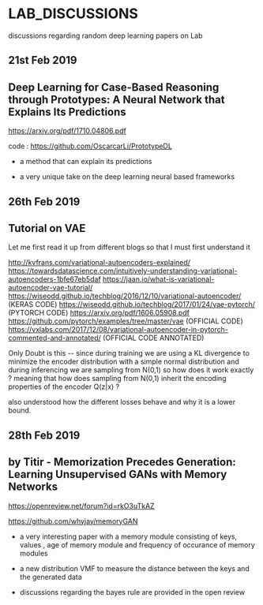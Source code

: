 # LAB_DISCUSSIONS
discussions regarding random deep learning papers on Lab

21st Feb 2019
-----------------

Deep Learning for Case-Based Reasoning through Prototypes: A Neural Network that Explains Its Predictions
-----------------------------------------------------------------------------------------------------------------------

https://arxiv.org/pdf/1710.04806.pdf

code : https://github.com/OscarcarLi/PrototypeDL

- a method that can explain its predictions 

- a very unique take on the deep learning neural based frameworks 

26th Feb 2019
-----------------

Tutorial on VAE
-----------------------------------------------------------------------------------------------------------------------

Let me first read it up from different blogs so that I must first understand it

http://kvfrans.com/variational-autoencoders-explained/
https://towardsdatascience.com/intuitively-understanding-variational-autoencoders-1bfe67eb5daf
https://jaan.io/what-is-variational-autoencoder-vae-tutorial/
https://wiseodd.github.io/techblog/2016/12/10/variational-autoencoder/ (KERAS CODE)
https://wiseodd.github.io/techblog/2017/01/24/vae-pytorch/ (PYTORCH CODE)
https://arxiv.org/pdf/1606.05908.pdf
https://github.com/pytorch/examples/tree/master/vae (OFFICIAL CODE)
https://vxlabs.com/2017/12/08/variational-autoencoder-in-pytorch-commented-and-annotated/ (OFFICIAL CODE ANNOTATED)

Only Doubt is this -- since during training we are using a KL divergence to minimize the encoder distribution
with a simple normal distribution and during inferencing we are sampling from N(0,1) so how does it work exactly ?
meaning that how does sampling from N(0,1) inherit the encoding properties of the encoder Q(z|x) ?

also understood how the different losses behave and why it is a lower bound.


28th Feb 2019
-----------------

by Titir - Memorization Precedes Generation: Learning Unsupervised GANs with Memory Networks
-----------------------------------------------------------------------------------------------------------------------

https://openreview.net/forum?id=rkO3uTkAZ

https://github.com/whyjay/memoryGAN

- a very interesting paper with a memory module consisting of keys, values , age of memory module and frequency of occurance of memory modules 

- a new distribution VMF to measure the distance between the keys and the generated data

- discussions regarding the bayes rule are provided in the open review 

